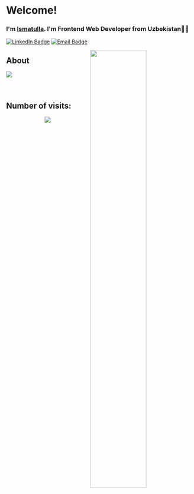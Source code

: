 # Welcome!

### I'm [Ismatulla](https://github.com/Ismatulla). I'm Frontend Web  Developer from Uzbekistan👩‍💻


[![LinkedIn Badge](https://img.shields.io/badge/Linkedin-1f75ff?style=for-the-badge&logo=linkedin&logoColor=white)](https://www.linkedin.com/in/ismatulla-kuyliev-43286a199/)
[![Email Badge](https://img.shields.io/badge/Gmail-D14836?style=for-the-badge&logo=gmail&logoColor=white)](mailto:ismatilloqoyliyev@gmail.com)

<img align="right" width='55%' src="https://github-readme-stats.vercel.app/api?username=Ismatulla&show_icons=true&hide_border=true">

## About
<div>
  <a href="https://github.com/Ismatulla">
    <img align="center" src="https://github-readme-stats.vercel.app/api/top-langs/?username=Ismatullabg_color=0d1117&text_color=bdc3c7&title_color=f1c40f&hide_border=true&layout=compact&langs_count=10" />
  </a>
</div>
<br />
<br />

 ## Number of visits:
<p align="center">
   <img src="https://profile-counter.glitch.me/{diyorbek0309}/count.svg"/>
</p>
